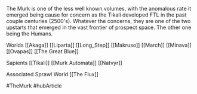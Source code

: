 
The Murk is one of the less well known volumes, with the anomalous rate it emerged being cause for concern as the Tikali developed FTL in the past couple centuries (2500's).  Whatever the concerns, they are one of the two upstarts that emerged in the vast frontier of prospect space.  The other one being the Humans.

Worlds
[[Akaga]]
[[Liparta]]
[[Long_Step]]
[[Makruso]]
[[March]]
[[Minava]]
[[Ovapas]]
[[The Great Blue]]

Sapients
[[Tikali]]
[[Murk Automata]]
[[Natvyr]]

Associated Sprawl World
[[The Flux]]

#TheMurk
#hubArticle 